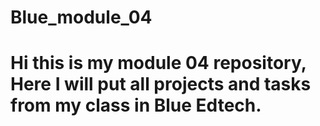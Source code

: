 # Blue_module_04
# Hi this is my module 04 repository, Here I will put all projects and tasks from my class in Blue Edtech.